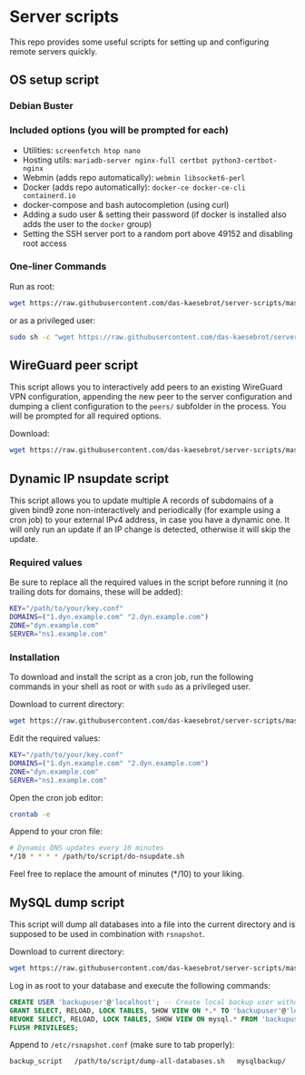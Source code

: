 # Server scripts
This repo provides some useful scripts for setting up and configuring remote servers quickly.

## OS setup script
### Debian Buster

### Included options (you will be prompted for each)
- Utilities: `screenfetch htop nano`
- Hosting utils: `mariadb-server nginx-full certbot python3-certbot-nginx`
- Webmin (adds repo automatically): `webmin libsocket6-perl`
- Docker (adds repo automatically): `docker-ce docker-ce-cli containerd.io`
- docker-compose and bash autocompletion (using curl)
- Adding a sudo user & setting their password (if docker is installed also adds the user to the `docker` group)
- Setting the SSH server port to a random port above 49152 and disabling root access

### One-liner Commands
Run as root:
```bash
wget https://raw.githubusercontent.com/das-kaesebrot/server-scripts/master/buster/install.sh -O install-tmp.sh && chmod +x install-tmp.sh && ./install-tmp.sh && rm install-tmp.sh
```
or as a privileged user:
```bash
sudo sh -c "wget https://raw.githubusercontent.com/das-kaesebrot/server-scripts/master/buster/install.sh -O install-tmp.sh && chmod +x install-tmp.sh && ./install-tmp.sh && rm install-tmp.sh"
```

## WireGuard peer script
This script allows you to interactively add peers to an existing WireGuard VPN configuration, appending the new peer to the server configuration and dumping a client configuration to the `peers/` subfolder in the process.
You will be prompted for all required options.

Download:
```bash
wget https://raw.githubusercontent.com/das-kaesebrot/server-scripts/master/wireguard/add-peer-interactively.sh
```

## Dynamic IP nsupdate script
This script allows you to update multiple A records of subdomains of a given bind9 zone non-interactively and periodically (for example using a cron job) to your external IPv4 address, in case you have a dynamic one.
It will only run an update if an IP change is detected, otherwise it will skip the update.

### Required values
Be sure to replace all the required values in the script before running it (no trailing dots for domains, these will be added):
```bash
KEY="/path/to/your/key.conf"
DOMAINS=("1.dyn.example.com" "2.dyn.example.com")
ZONE="dyn.example.com"
SERVER="ns1.example.com"
```

### Installation
To download and install the script as a cron job, run the following commands in your shell as root or with `sudo` as a privileged user.

Download to current directory:
```bash
wget https://raw.githubusercontent.com/das-kaesebrot/server-scripts/master/nsupdate/do-nsupdate.sh
```
Edit the required values:
```bash
KEY="/path/to/your/key.conf"
DOMAINS=("1.dyn.example.com" "2.dyn.example.com")
ZONE="dyn.example.com"
SERVER="ns1.example.com"
```
Open the cron job editor:
```bash
crontab -e
```
Append to your cron file:
```bash
# Dynamic DNS updates every 10 minutes
*/10 * * * * /path/to/script/do-nsupdate.sh
```
Feel free to replace the amount of minutes (*/10) to your liking.

## MySQL dump script
This script will dump all databases into a file into the current directory and is supposed to be used in combination with `rsnapshot`.

Download to current directory:
```bash
wget https://raw.githubusercontent.com/das-kaesebrot/server-scripts/master/mysqldump/dump-all-databases.sh
```
Log in as root to your database and execute the following commands:
```sql
CREATE USER 'backupuser'@'localhost'; -- Create local backup user without password
GRANT SELECT, RELOAD, LOCK TABLES, SHOW VIEW ON *.* TO 'backupuser'@'localhost'; -- Grant read permissions on all databases to user
REVOKE SELECT, RELOAD, LOCK TABLES, SHOW VIEW ON mysql.* FROM 'backupuser'@'localhost'; -- Revoke perms from mysql system tables - this is optional but recommended for security purposes
FLUSH PRIVILEGES;
```
Append to `/etc/rsnapshot.conf` (make sure to tab properly):
```bash
backup_script   /path/to/script/dump-all-databases.sh   mysqlbackup/
```